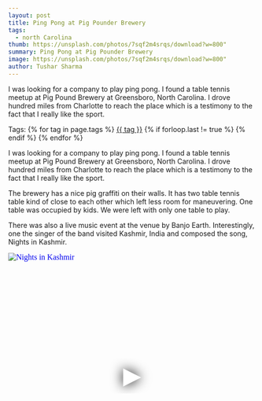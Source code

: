 ```yaml
---
layout: post
title: Ping Pong at Pig Pounder Brewery
tags:
  - north Carolina
thumb: https://unsplash.com/photos/7sqf2m4srqs/download?w=800"
summary: Ping Pong at Pig Pounder Brewery
image: https://unsplash.com/photos/7sqf2m4srqs/download?w=800"
author: Tushar Sharma
---
```



I was looking for a company to play ping pong. I found a table tennis meetup at Pig Pound Brewery at Greensboro, North Carolina. I drove hundred miles from Charlotte to reach the place which is a testimony to the fact that I really like the sport.<!-- truncate_here -->
<p>Tags: {% for tag in page.tags %} <a class="mytag" href="/tag/{{ tag }}" title="View posts tagged with &quot;{{ tag }}&quot;">{{ tag }}</a>  {% if forloop.last != true %} {% endif %} {% endfor %}</p>


I was looking for a company to play ping pong. I found a table tennis meetup at Pig Pound Brewery at Greensboro, North Carolina. I drove hundred miles from Charlotte to reach the place which is a testimony to the fact that I really like the sport.

The brewery has a nice pig graffiti on their walls. It has two table tennis table kind of close to each other which left less room for maneuvering. One table was occupied by kids. We were left with only one table to play.

There was also a live music event at the venue by Banjo Earth. Interestingly, one the singer of the band visited Kashmir, India and composed the song, Nights in Kashmir.

<iframe
  style="position: relative;  width: 100%;" 
   height="500"
  src="https://www.youtube.com/embed/opMiJZ0fkcs&autoplay=1"
  srcdoc="<style>*{padding:0;margin:0;overflow:hidden}html,body{height:100%}img,span{position:absolute;width:100%;top:0;bottom:0;margin:auto}span{height:1.5em;text-align:center;font:48px/1.5 sans-serif;color:white;text-shadow:0 0 0.5em black}</style><a href=https://www.youtube.com/embed/opMiJZ0fkcs?autoplay=1><img src=https://img.youtube.com/vi/opMiJZ0fkcs/hqdefault.jpg alt='Nights in Kashmir'><span>▶</span></a>"
  frameborder="0"
  allow="accelerometer; autoplay; encrypted-media; gyroscope; picture-in-picture"
  allowfullscreen
  title="Nights in Kashmir"
></iframe><br>



